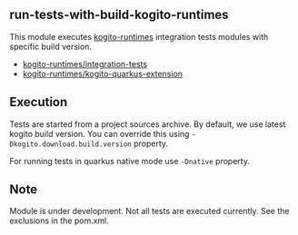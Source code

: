 run-tests-with-build-kogito-runtimes
------------------------------------

This module executes [kogito-runtimes](https://github.com/kiegroup/kogito-runtimes) integration tests modules with specific build version.
  * [kogito-runtimes/integration-tests](https://github.com/kiegroup/kogito-runtimes/tree/master/integration-tests)
  * [kogito-runtimes/kogito-quarkus-extension](https://github.com/kiegroup/kogito-runtimes/tree/master/kogito-quarkus-extension)

Execution
---------
Tests are started from a project sources archive. By default, we use latest kogito build version. You can override this using `-Dkogito.download.build.version` property.

For running tests in quarkus native mode use  `-Dnative` property.

Note
----
Module is under development. Not all tests are executed currently. See the exclusions in the pom.xml.